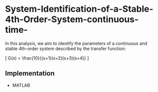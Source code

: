 # System-Identification-of-a-Stable-4th-Order-System-continuous-time-
In this analysis, we aim to identify the parameters of a continuous and stable 4th-order system described by the transfer function:

\[ G(s) = \frac{10}{(s+1)(s+2)(s+3)(s+4)} \]

## Implementation
- MATLAB
